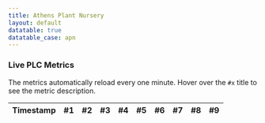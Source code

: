 ```yaml
---
title: Athens Plant Nursery
layout: default
datatable: true
datatable_case: apn
---
```


### Live PLC Metrics

The metrics automatically reload every one minute. Hover over the `#x` title to see the metric description.

<table id="apn-live-plc" class="table dt-responsive nowrap w-100">
    <thead>
        <tr>
            <th>Timestamp</th>
            <th title="Temperature membrane tank 5">#1</th>
            <th title="LT1 (pH membrane tank 5)">#2</th>
           <th title="DO ppm LDO aeriation tank 4A">#3</th>
            <th title="DO ppm anoxic tank3">#4</th>
            <th title="MLSS SOLID mg/l membrane tank 5">#5</th>
            <th title="MLSS SOLID mg/l membrane tank 4A">#6</th>
            <th title="LDO DO ppm anoxic">#7</th>
            <th title="Temperature anoxic tank">#8</th>
            <th title="Turbidity NTU tank 10">#9</th>
        </tr>
    </thead>
</table>
